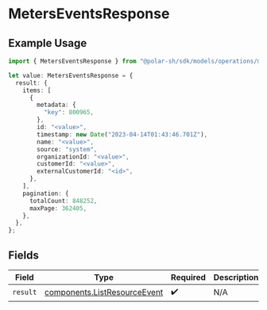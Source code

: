 # MetersEventsResponse

## Example Usage

```typescript
import { MetersEventsResponse } from "@polar-sh/sdk/models/operations/metersevents.js";

let value: MetersEventsResponse = {
  result: {
    items: [
      {
        metadata: {
          "key": 800965,
        },
        id: "<value>",
        timestamp: new Date("2023-04-14T01:43:46.701Z"),
        name: "<value>",
        source: "system",
        organizationId: "<value>",
        customerId: "<value>",
        externalCustomerId: "<id>",
      },
    ],
    pagination: {
      totalCount: 848252,
      maxPage: 362405,
    },
  },
};
```

## Fields

| Field                                                                        | Type                                                                         | Required                                                                     | Description                                                                  |
| ---------------------------------------------------------------------------- | ---------------------------------------------------------------------------- | ---------------------------------------------------------------------------- | ---------------------------------------------------------------------------- |
| `result`                                                                     | [components.ListResourceEvent](../../models/components/listresourceevent.md) | :heavy_check_mark:                                                           | N/A                                                                          |